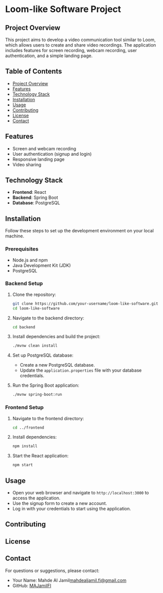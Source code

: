 # Loom-like Software Project

## Project Overview
This project aims to develop a video communication tool similar to Loom, which allows users to create and share video recordings. The application includes features for screen recording, webcam recording, user authentication, and a simple landing page.

## Table of Contents
- [Project Overview](#project-overview)
- [Features](#features)
- [Technology Stack](#technology-stack)
- [Installation](#installation)
- [Usage](#usage)
- [Contributing](#contributing)
- [License](#license)
- [Contact](#contact)

## Features
- Screen and webcam recording
- User authentication (signup and login)
- Responsive landing page
- Video sharing

## Technology Stack
- **Frontend**: React
- **Backend**: Spring Boot
- **Database**: PostgreSQL

## Installation
Follow these steps to set up the development environment on your local machine.

### Prerequisites
- Node.js and npm
- Java Development Kit (JDK)
- PostgreSQL

### Backend Setup
1. Clone the repository:
    ```bash
    git clone https://github.com/your-username/loom-like-software.git
    cd loom-like-software
    ```

2. Navigate to the backend directory:
    ```bash
    cd backend
    ```

3. Install dependencies and build the project:
    ```bash
    ./mvnw clean install
    ```

4. Set up PostgreSQL database:
    - Create a new PostgreSQL database.
    - Update the `application.properties` file with your database credentials.

5. Run the Spring Boot application:
    ```bash
    ./mvnw spring-boot:run
    ```

### Frontend Setup
1. Navigate to the frontend directory:
    ```bash
    cd ../frontend
    ```

2. Install dependencies:
    ```bash
    npm install
    ```

3. Start the React application:
    ```bash
    npm start
    ```

## Usage
- Open your web browser and navigate to `http://localhost:3000` to access the application.
- Use the signup form to create a new account.
- Log in with your credentials to start using the application.

## Contributing


## License


## Contact
For questions or suggestions, please contact:
- Your Name: Mahde Al Jamil[mahdealjamil.fi@gmail.com](mailto:mahdealjamil.fi@gmail.com)
- GitHub: [MAJamilFI](https://github.com/MAJamilFI)

